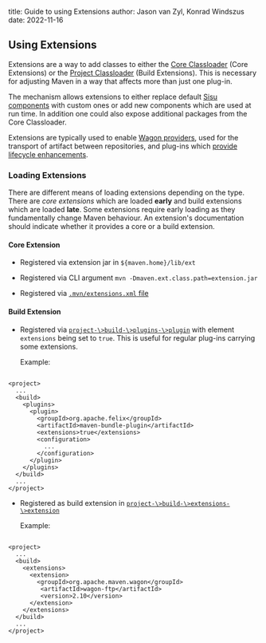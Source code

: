 title: Guide to using Extensions
author: Jason van Zyl, Konrad Windszus
date: 2022-11-16

<!--
Licensed to the Apache Software Foundation (ASF) under one
or more contributor license agreements.  See the NOTICE file
distributed with this work for additional information
regarding copyright ownership.  The ASF licenses this file
to you under the Apache License, Version 2.0 (the
"License"); you may not use this file except in compliance
with the License.  You may obtain a copy of the License at

    http://www.apache.org/licenses/LICENSE-2.0

Unless required by applicable law or agreed to in writing,
software distributed under the License is distributed on an
"AS IS" BASIS, WITHOUT WARRANTIES OR CONDITIONS OF ANY
KIND, either express or implied.  See the License for the
specific language governing permissions and limitations
under the License.
-->
## Using Extensions


 Extensions are a way to add classes to either the [Core Classloader](./guide-maven-classloading.html#core-classloader) (Core Extensions) or the [Project Classloader](./guide-maven-classloading.html#Project_Classloaders) (Build Extensions). This is necessary for adjusting Maven in a way that affects more than just one plug-in.


 The mechanism allows extensions to either replace default [Sisu components](https://www.eclipse.org/sisu/) with custom ones or add new components which are used at run time. In addition one could also expose additional packages from the Core Classloader.


 Extensions are typically used to enable [Wagon providers](../../wagon/wagon-providers/), used for the transport of artifact between repositories, and plug-ins which [provide lifecycle enhancements](../../examples/maven-3-lifecycle-extensions.html).


### Loading Extensions


 There are different means of loading extensions depending on the type. There are _core extensions_ which are loaded **early** and build extensions which are loaded **late**. Some extensions require early loading as they fundamentally change Maven behaviour. An extension's documentation should indicate whether it provides a core or a build extension.


#### Core Extension



 - Registered via extension jar in `${maven.home}/lib/ext`

 - Registered via CLI argument `mvn -Dmaven.ext.class.path=extension.jar`

 - Registered via [`.mvn/extensions.xml` file](../../configure.html#mvn-extensions-xml-file)



#### Build Extension



 - Registered via [`project-\>build-\>plugins-\>plugin`](../../pom.html#plugins) with element `extensions` being set to `true`. This is useful for regular plug-ins carrying some extensions.

   Example:



```

<project>
  ...
  <build>
    <plugins>
      <plugin>
        <groupId>org.apache.felix</groupId>
        <artifactId>maven-bundle-plugin</artifactId>
        <extensions>true</extensions>
        <configuration>
          ...
        </configuration>
      </plugin>
    </plugins>
  </build>
  ...
</project>

```


 - Registered as build extension in [`project-\>build-\>extensions-\>extension`](../../pom.html#extensions)

   Example:



```

<project>
  ...
  <build>
    <extensions>
      <extension>
        <groupId>org.apache.maven.wagon</groupId>
         <artifactId>wagon-ftp</artifactId>
         <version>2.10</version>
      </extension>
    </extensions>
  </build>
  ...
</project>

```





